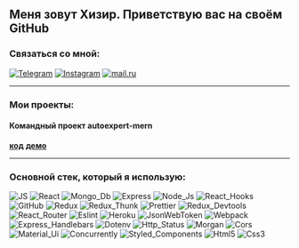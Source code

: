## Меня зовут Хизир. Приветствую вас на своём GitHub

### Связаться со мной:
[![Telegram](https://img.shields.io/badge/Telegram-090909?style=for-the-badge&logo=telegram)](https://t.me/Khizir-is) 
[![Instagram](https://img.shields.io/badge/instagram-090909?style=for-the-badge&logo=instagram)](https://www.instagram.com/isakovhr)
[![mail.ru](https://img.shields.io/badge/agreron@bk.ru-090909?style=for-the-badge&&logo=mail.ru)](https://mail.ru/)
___
### Мои проекты:
#### Командный проект autoexpert-mern

**[код](https://github.com/khizir-is/autoexpert-mern)**
**[демо](https://autoexpert--mern.herokuapp.com/)**
___
### Основной стек, который я использую:

![JS](https://img.shields.io/badge/JavaScript-090909?style=for-the-badge&logo=JavaScript)
![React](https://img.shields.io/badge/React-090909?style=for-the-badge&logo=React)
![Mongo_Db](https://img.shields.io/badge/Mongo_Db-090909?style=for-the-badge&logo=MongoDb)
![Express](https://img.shields.io/badge/Express-090909?style=for-the-badge&logo=Express)
![Node_Js](https://img.shields.io/badge/Node_Js-090909?style=for-the-badge&logo=Node.Js)
![React_Hooks](https://img.shields.io/badge/React_Hooks-090909?style=for-the-badge&logo=Redux)
![GitHub](https://img.shields.io/badge/GitHub-090909?style=for-the-badge&logo=GitHub)
![Redux](https://img.shields.io/badge/Redux-090909?style=for-the-badge&logo=Redux)
![Redux_Thunk](https://img.shields.io/badge/Redux_Thunk-090909?style=for-the-badge&logo=Redux)
![Prettier](https://img.shields.io/badge/Prettier-090909?style=for-the-badge&logo=Prettier)
![Redux_Devtools](https://img.shields.io/badge/Redux_Devtools-090909?style=for-the-badge&logo=Redux)
![React_Router](https://img.shields.io/badge/React_Router-090909?style=for-the-badge&logo=ReactRouter)
![Eslint](https://img.shields.io/badge/Eslint-090909?style=for-the-badge&logo=Eslint)
![Heroku](https://img.shields.io/badge/Heroku-090909?style=for-the-badge&logo=Heroku)
![JsonWebToken](https://img.shields.io/badge/JsonWebToken-090909?style=for-the-badge&logo=Json)
![Webpack](https://img.shields.io/badge/Webpack-090909?style=for-the-badge&logo=Webpack)
![Express_Handlebars](https://img.shields.io/badge/Express_Handlebars-090909?style=for-the-badge&logo=Express)
![Dotenv](https://img.shields.io/badge/Dotenv-090909?style=for-the-badge&logo=WindowsTerminal)
![Http_Status](https://img.shields.io/badge/Http_Status-090909?style=for-the-badge&logo=Dialogflow)
![Morgan](https://img.shields.io/badge/Morgan-090909?style=for-the-badge&logo=MEGA)
![Cors](https://img.shields.io/badge/Cors-090909?style=for-the-badge&logo=Coursera)
![Material_Ui](https://img.shields.io/badge/Material_Ui-090909?style=for-the-badge&logo=Material-ui)
![Concurrently](https://img.shields.io/badge/Concurrently-090909?style=for-the-badge&logo=React)
![Styled_Components](https://img.shields.io/badge/Styled_Components-090909?style=for-the-badge&logo=styled-components)
![Html5](https://img.shields.io/badge/Html5-090909?style=for-the-badge&logo=Html5)
![Css3](https://img.shields.io/badge/Css3-090909?style=for-the-badge&logo=Css3)










